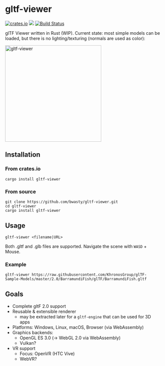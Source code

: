 # gltf-viewer
[![crates.io](https://img.shields.io/crates/v/gltf-viewer.svg)](https://crates.io/crates/gltf-viewer)
 [![](https://tokei.rs/b1/github/bwasty/gltf-viewer)](https://github.com/Aaronepower/tokei)
 [![Build Status](https://travis-ci.org/bwasty/gltf-viewer.svg?branch=master)](https://travis-ci.org/bwasty/gltf-viewer)

glTF Viewer written in Rust (WIP).
Current state: most simple models can be loaded, but there is no lighting/texturing (normals are used as color):

<img width="311" alt="gltf-viewer" src="https://user-images.githubusercontent.com/1647415/27612520-375828ee-5b97-11e7-97b4-90785cdbfe8e.png">

## Installation
### From crates.io
```shell
cargo install gltf-viewer
```
### From source
```shell
git clone https://github.com/bwasty/gltf-viewer.git
cd gltf-viewer
cargo install gltf-viewer
```

## Usage
```shell
gltf-viewer <filename|URL>
```
Both .gltf and .glb files are supported.
Navigate the scene with `WASD` + Mouse.

### Example
```
gltf-viewer https://raw.githubusercontent.com/KhronosGroup/glTF-Sample-Models/master/2.0/BarramundiFish/glTF/BarramundiFish.gltf
```

## Goals
* Complete gltF 2.0 support
* Reusable & extensible renderer
  - may be extracted later for a `gltf-engine` that can be used for 3D apps
* Platforms: Windows, Linux, macOS, Browser (via WebAssembly)
* Graphics backends:
  - OpenGL ES 3.0 (-> WebGL 2.0 via WebAssembly)
  - Vulkan?
* VR support
  * Focus: OpenVR (HTC Vive)
  * WebVR?
